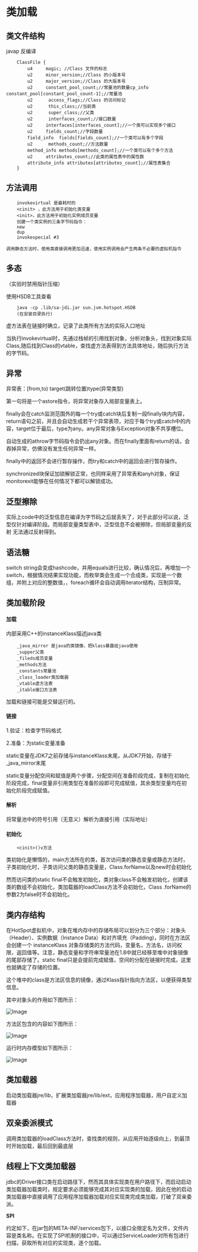 # 类加载

## 类文件结构

javap 反编译
```
    ClassFile {
        u4     magic; //Class 文件的标志
        u2     minor_version;//Class 的小版本号
        u2     major_version;//Class 的大版本号
        u2     constant_pool_count;//常量池的数量cp_info constant_pool[constant_pool_count-1];//常量池
        u2      access_flags;//Class 的访问标记
        u2      this_class;//当前类
        u2      super_class;//父类
        u2      interfaces_count;//接口数量
        u2     interfaces[interfaces_count];//一个类可以实现多个接口
        u2     fields_count;//字段数量
        field_info  fields[fields_count];//一个类可以有多个字段
        u2      methods_count;//方法数量
        method_info methods[methods_count];//一个类可以有个多个方法
        u2     attributes_count;//此类的属性表中的属性数
        attribute_info attributes[attributes_count];//属性表集合
    }
```
## 方法调用
```
    invokevirtual 是最耗时的
    <cinit> ，此方法用于初始化类变量
    <init>，此方法用于初始化实例成员变量
    创建一个类实例的三条字节码指令：
    new
    dup
    invokespecial #3
```    
    调用静态方法时，使用类直接调用更加迅速，使用实例调用会产生两条不必要的虚拟机指令

## 多态

（实验时禁用指针压缩）

使用HSDB工具查看
```
    java -cp .lib/sa-jdi.jar sun.jvm.hotspot.HSDB
    (在安装目录执行)
```
虚方法表在链接时确立，记录了此类所有方法的实际入口地址

当执行invokevirtual时，先通过栈帧的引用找到对象，分析对象头，找到对象实际Class,随后找到Class的vtable，查找虚方法表得到方法具体地址，随后执行方法的字节码。

## 异常

异常表：[from,to) target(跳转位置)type(异常类型)

第一句将是一个astore指令，将异常对象存入局部变量表上。

finally会在catch监测范围外的每一个try或catch块后复制一段finally块内内容，return语句之前，并且会自动生成若干个异常表项，对应于每个try或catch中的内容，target位于最后，type为any。any异常对象与Exception对象不共享槽位。

自动生成的athrow字节码指令会扔出any对象。而在finally里面有return的话，会吞掉异常，仿佛没有发生任何异常一样。

finally中的返回不会进行暂存操作，而try和catch中的返回会进行暂存操作。

synchronized块保证加锁解锁正常，也同样采用了异常表和anyh对象，保证monitorexit能够在任何情况下都可以解锁成功。

## 泛型擦除

实际上code中的泛型信息在编译为字节码之后就丢失了，对于此部分可以说，泛型仅针对编译阶段。而局部变量类型表中，泛型信息不会被擦除，但局部变量的反射 无法通过反射得到。

## 语法糖

switch string会变成hashcode，并用equals进行比较，确认情况后，再增加一个switch，根据情况结果实现功能，而枚举类会生成一个合成类，实现是一个数组，并附上对应的整数值，，foreach循环会自动调用iterator结构，压制异常。

## 类加载阶段

#### 加载

内部采用C++的instanceKlass描述java类
```
    _java_mirror 是java的类镜像，把klass暴露给java使用
    _supper父类
    _fileds成员变量
    _methods方法
    _constants常量池
    _class_loader类加载器
    _vtable虚方法表
    _itable接口方法表
```
加载和链接可能是交替运行的。

#### 链接

1.验证：检查字节码格式

2.准备：为static变量准备

static变量在JDK7之前存储与instanceKlass末尾，从JDK7开始，存储于_java_mirror末尾

static变量分配空间和赋值是两个步骤，分配空间在准备阶段完成，复制在初始化阶段完成，final变量非引用类型在准备阶段即可完成赋值，其余类型变量均在初始化阶段完成赋值。

#### 解析

将常量池中的符号引用（无意义）解析为直接引用（实际地址）

#### 初始化
```
    <cinit>()v方法
```
类初始化是懒惰的，main方法所在的类，首次访问类的静态变量或静态方法时，子类初始化时，子类访问父类的静态变量是，Class.forName以及new时会初始化

然而访问类的static final不会触发初始化，类对象class不会触发初始化，创建该类的数组不会初始化，类加载器的loadClass方法不会初始化，Class .forName的参数2为false时不会初始化。

## 类内存结构

在HotSpot虚拟机中，对象在堆内存中的存储布局可以划分为三个部分：对象头（Header）、实例数据（Instance Data）和对齐填充（Padding)，同时在方法区会创建一个 instanceKlass 对象存储类的方法代码，变量名，方法名，访问权限，返回值等。注意，静态变量和字符串常量池在1.8中就已经移至堆中对象镜像的尾部存储了。static final只是会提前完成赋值，空间的分配在链接时完成。这里也就确定了存储的位置。

这个堆中的class是方法区信息的镜像，通过Klass指针指向方法区，以便获得类型信息。

其中对象头的作用如下图所示：

![Image](https://github.com/user-attachments/assets/76d6ff2c-fa4e-4ffb-9484-f734a08f0d5f)

方法区包含的内容如下图所示：

![Image](https://github.com/user-attachments/assets/a9676cd6-ffa6-4780-bb7b-8943c4a92e8f)

运行时内存模型如下图所示：

![Image](https://github.com/user-attachments/assets/ec239218-b0ee-4630-8ba2-af3d5465942e)

## 类加载器

启动类加载器jre/lib，扩展类加载器jre/lib/ext，应用程序加载器，用户自定义加载器

## 双亲委派模式

调用类加载器的loadClass方法时，查找类的规则，从应用开始逐级向上，到最顶时开始加载，最后回到最底层

## 线程上下文类加载器

jdbc的Driver接口类在启动路径下，然而其具体实现类在用户路径下，而启动启动类加载器加载类时，规定要求必须能够完成其对应实现类的加载，因此在他的启动类加载器中直接调用了应用程序加载器加载对应实现类完成类加载，打破了双亲委派。

**SPI**

约定如下，在jar包的META-INF/services包下，以接口全限定名为文件，文件内容是类名称。在实现了SPI机制的接口中，可以通过ServiceLoader对所有包进行扫描，获取所有对应的实现类，逐个加载。